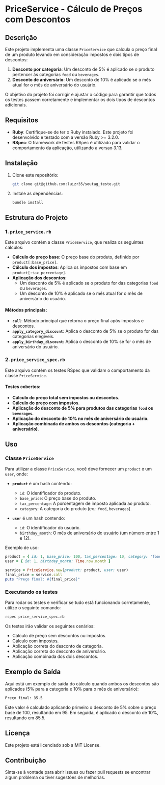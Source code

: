 
# PriceService - Cálculo de Preços com Descontos

## Descrição

Este projeto implementa uma classe `PriceService` que calcula o preço final de um produto levando em consideração impostos e dois tipos de descontos:
1. **Desconto por categoria**: Um desconto de 5% é aplicado se o produto pertencer às categorias `food` ou `beverages`.
2. **Desconto de aniversário**: Um desconto de 10% é aplicado se o mês atual for o mês de aniversário do usuário.

O objetivo do projeto foi corrigir e ajustar o código para garantir que todos os testes passem corretamente e implementar os dois tipos de descontos adicionais.

## Requisitos

- **Ruby**: Certifique-se de ter o Ruby instalado. Este projeto foi desenvolvido e testado com a versão Ruby >= 3.2.0.
- **RSpec**: O framework de testes RSpec é utilizado para validar o comportamento da aplicação, utilizando a versao 3.13.

## Instalação

1. Clone este repositório:
   ```bash
   git clone git@github.com:luizr35/soutag_teste.git
   ```

2. Instale as dependências:
   ```bash
   bundle install
   ```

## Estrutura do Projeto

### 1. `price_service.rb`
Este arquivo contém a classe `PriceService`, que realiza os seguintes cálculos:

- **Cálculo do preço base**: O preço base do produto, definido por `product[:base_price]`.
- **Cálculo dos impostos**: Aplica os impostos com base em `product[:tax_percentage]`.
- **Aplicação dos descontos**:
  - Um desconto de 5% é aplicado se o produto for das categorias `food` ou `beverages`.
  - Um desconto de 10% é aplicado se o mês atual for o mês de aniversário do usuário.

#### Métodos principais:

- **`call`**: Método principal que retorna o preço final após impostos e descontos.
- **`apply_category_discount`**: Aplica o desconto de 5% se o produto for das categorias elegíveis.
- **`apply_birthday_discount`**: Aplica o desconto de 10% se for o mês de aniversário do usuário.

### 2. `price_service_spec.rb`
Este arquivo contém os testes RSpec que validam o comportamento da classe `PriceService`.

#### Testes cobertos:

- **Cálculo do preço total sem impostos ou descontos**.
- **Cálculo do preço com impostos**.
- **Aplicação do desconto de 5% para produtos das categorias `food` ou `beverages`**.
- **Aplicação do desconto de 10% no mês de aniversário do usuário**.
- **Aplicação combinada de ambos os descontos (categoria + aniversário)**.

## Uso

### Classe `PriceService`

Para utilizar a classe `PriceService`, você deve fornecer um `product` e um `user`, onde:

- **`product`** é um hash contendo:
  - `id`: O identificador do produto.
  - `base_price`: O preço base do produto.
  - `tax_percentage`: A porcentagem de imposto aplicada ao produto.
  - `category`: A categoria do produto (ex.: `food`, `beverages`).

- **`user`** é um hash contendo:
  - `id`: O identificador do usuário.
  - `birthday_month`: O mês de aniversário do usuário (um número entre 1 e 12).

Exemplo de uso:

```ruby
product = { id: 1, base_price: 100, tax_percentage: 10, category: 'food' }
user = { id: 1, birthday_month: Time.now.month }

service = PriceService.new(product: product, user: user)
final_price = service.call
puts "Preço final: #{final_price}"
```

### Executando os testes

Para rodar os testes e verificar se tudo está funcionando corretamente, utilize o seguinte comando:

```bash
rspec price_service_spec.rb
```

Os testes irão validar os seguintes cenários:
- Cálculo de preço sem descontos ou impostos.
- Cálculo com impostos.
- Aplicação correta do desconto de categoria.
- Aplicação correta do desconto de aniversário.
- Aplicação combinada dos dois descontos.

## Exemplo de Saída

Aqui está um exemplo de saída do cálculo quando ambos os descontos são aplicados (5% para a categoria e 10% para o mês de aniversário):

```bash
Preço final: 85.5
```

Este valor é calculado aplicando primeiro o desconto de 5% sobre o preço base de 100, resultando em 95. Em seguida, é aplicado o desconto de 10%, resultando em 85.5.

## Licença

Este projeto está licenciado sob a MIT License.

## Contribuição

Sinta-se à vontade para abrir issues ou fazer pull requests se encontrar algum problema ou tiver sugestões de melhorias.
